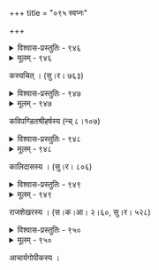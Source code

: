 +++
title = "०९५ स्वप्नः"

+++



<details><summary>विश्वास-प्रस्तुतिः - ९४६</summary>

जाने सा गगनप्रसूनकलिकेलिकेवात्यन्तम् एवासती  
तत्सम्भोगरसाश् च तत्परिमलोल्लासा इवासत्तमाः ।  
स्वप्नेन द्विषतेन्द्रजालम् इव मे सन्दर्शिता केवलं  
चेतस् तत्परिरम्भणाय तद् अपि स्फीतस्पृहं ताम्यति ॥९४६॥
</details>

<details><summary>मूलम् - ९४६</summary>

जाने सा गगनप्रसूनकलिकेलिकेवात्यन्तम् एवासती  
तत्सम्भोगरसाश् च तत्परिमलोल्लासा इवासत्तमाः ।  
स्वप्नेन द्विषतेन्द्रजालम् इव मे सन्दर्शिता केवलं  
चेतस् तत्परिरम्भणाय तद् अपि स्फीतस्पृहं ताम्यति ॥९४६॥
</details>


कस्यचित् । (सु।र। ७६३)  



<details><summary>विश्वास-प्रस्तुतिः - ९४७</summary>

स्वप्नैर् प्रापितायाः प्रतिरजनि तव श्रीषु मग्नः कटाक्षः  
श्रोत्रे गीतामृताब्धौ त्वग् अपि ननु तनूमञ्जरीसौकुमार्ये ।  
नासा श्वासाधिवासे’धरम् अधुनि रसज्ञा चरितेषु चित्तं  
तन् नस् तन्वङ्गि कैश्चिन् न करणहरिणैर् वागुरालङ्घितासि ॥९४७॥
</details>

<details><summary>मूलम् - ९४७</summary>

स्वप्नैर् प्रापितायाः प्रतिरजनि तव श्रीषु मग्नः कटाक्षः  
श्रोत्रे गीतामृताब्धौ त्वग् अपि ननु तनूमञ्जरीसौकुमार्ये ।  
नासा श्वासाधिवासे’धरम् अधुनि रसज्ञा चरितेषु चित्तं  
तन् नस् तन्वङ्गि कैश्चिन् न करणहरिणैर् वागुरालङ्घितासि ॥९४७॥
</details>


कविपण्डितश्रीहर्षस्य (न्च् ८।१०७)  



<details><summary>विश्वास-प्रस्तुतिः - ९४८</summary>

स्वप्न प्रसीद भगवन् पुनर् एकवारं  
सन्दर्शय प्रियतमां क्षणमात्रम् एव ।  
दृष्ट्वा सती निविडबाहुनबन्धलग्नं  
तत्रैव मां नयति सा यदि वा न याति ॥९४८॥
</details>

<details><summary>मूलम् - ९४८</summary>

स्वप्न प्रसीद भगवन् पुनर् एकवारं  
सन्दर्शय प्रियतमां क्षणमात्रम् एव ।  
दृष्ट्वा सती निविडबाहुनबन्धलग्नं  
तत्रैव मां नयति सा यदि वा न याति ॥९४८॥
</details>


कालिदासस्य । (सु।र। ८०६)  



<details><summary>विश्वास-प्रस्तुतिः - ९४९</summary>

क्व पेयं ज्योत्स्नाम्भो वदत विसवल्लीसरणिभिर्  
मृणालीतन्दूभ्यः सिचयरचना कुत्र भवतु ।  
क्व वा पारीमेयो बत बकुलदाम्नां परिमलः   
कथं स्वप्नः साक्षात् कुवलयदृशं कल्पयतु ताम् ॥९४९॥
</details>

<details><summary>मूलम् - ९४९</summary>

क्व पेयं ज्योत्स्नाम्भो वदत विसवल्लीसरणिभिर्  
मृणालीतन्दूभ्यः सिचयरचना कुत्र भवतु ।  
क्व वा पारीमेयो बत बकुलदाम्नां परिमलः   
कथं स्वप्नः साक्षात् कुवलयदृशं कल्पयतु ताम् ॥९४९॥
</details>


राजशेखरस्य । (स।क।आ। २।६०, सु।र। ५२८)  



<details><summary>विश्वास-प्रस्तुतिः - ९५०</summary>

तत् तादृक् कुचकुम्भभङ्गुरम् उरस् तच् च त्रपामन्थरं  
चक्षुः प्रेमगुरुर् मनोभवसमुद्भेदः स वामभ्रुवः ।  
रे स्वप्नः प्रलभापनीतदयितादोर्वल्लीबन्धस्य किं  
सर्वं नीतवतो’हम् एव भवतो दैवाद् अभूवं गुरुः ॥९५०॥
</details>

<details><summary>मूलम् - ९५०</summary>

तत् तादृक् कुचकुम्भभङ्गुरम् उरस् तच् च त्रपामन्थरं  
चक्षुः प्रेमगुरुर् मनोभवसमुद्भेदः स वामभ्रुवः ।  
रे स्वप्नः प्रलभापनीतदयितादोर्वल्लीबन्धस्य किं  
सर्वं नीतवतो’हम् एव भवतो दैवाद् अभूवं गुरुः ॥९५०॥
</details>


आचार्यगोपीकस्य ।  

